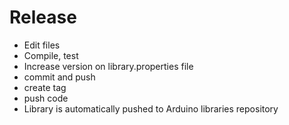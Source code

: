 # Release

- Edit files
- Compile, test
- Increase version on library.properties file
- commit and push
- create tag
- push code
- Library is automatically pushed to Arduino libraries repository